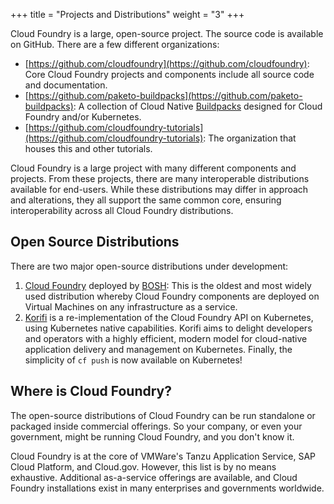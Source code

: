 +++
title = "Projects and Distributions"
weight = "3"
+++

Cloud Foundry is a large, open-source project. The source code is available on GitHub. There are a few different organizations:

- [https://github.com/cloudfoundry](https://github.com/cloudfoundry): Core Cloud Foundry projects and components include all source code and documentation.
- [https://github.com/paketo-buildpacks](https://github.com/paketo-buildpacks): A collection of Cloud Native [Buildpacks](https://buildpacks.io) designed for Cloud Foundry and/or Kubernetes.
- [https://github.com/cloudfoundry-tutorials](https://github.com/cloudfoundry-tutorials): The organization that houses this and other tutorials.

Cloud Foundry is a large project with many different components and projects. From these projects, there are many interoperable distributions available for end-users. While these distributions may differ in approach and alterations, they all support the same common core, ensuring interoperability across all Cloud Foundry distributions.

## Open Source Distributions

There are two major open-source distributions under development:

1. [Cloud Foundry](https://github.com/cloudfoundry/cf-deployment) deployed by [BOSH](https://bosh.io): This is the oldest and most widely used distribution whereby Cloud Foundry components are deployed on Virtual Machines on any infrastructure as a service.  
1. [Korifi](https://github.com/cloudfoundry/korifi) is a re-implementation of the Cloud Foundry API on Kubernetes, using Kubernetes native capabilities. Korifi aims to delight developers and operators with a highly efficient, modern model for cloud-native application delivery and management on Kubernetes. Finally, the simplicity of `cf push` is now available on Kubernetes!

## Where is Cloud Foundry?

The open-source distributions of Cloud Foundry can be run standalone or packaged inside commercial offerings. So your company, or even your government, might be running Cloud Foundry, and you don't know it. 

Cloud Foundry is at the core of VMWare's Tanzu Application Service, SAP Cloud Platform, and Cloud.gov. However, this list is by no means exhaustive. Additional as-a-service offerings are available, and Cloud Foundry installations exist in many enterprises and governments worldwide. 
